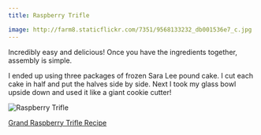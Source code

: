 ```yaml
---
title: Raspberry Trifle

image: http://farm8.staticflickr.com/7351/9568133232_db001536e7_c.jpg
---
```


Incredibly easy and delicious! Once you have the ingredients together, assembly is simple.

I ended up using three packages of frozen Sara Lee pound cake. I cut each cake in half and put the halves side by side. Next I took my glass bowl upside down and used it like a giant cookie cutter!

<div class="photos">
<img src="http://farm8.staticflickr.com/7351/9568133232_db001536e7_b.jpg" alt="Raspberry Trifle">
</div>

[Grand Raspberry Trifle Recipe](http://www.marthastewart.com/318066/grand-raspberry-trifle)
